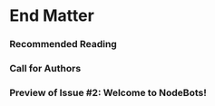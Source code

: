 # End Matter

### Recommended Reading

### Call for Authors

### Preview of Issue \#2: Welcome to NodeBots!

